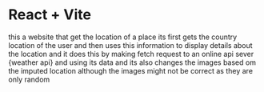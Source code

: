 # React + Vite

this a website that get the location of a place 
its first gets the country location  of the user and then uses this information to display details about the location
and it does this by making fetch request to an online api sever {weather api} and using its data
and its also changes the images based om the imputed location although the images might not be correct as they are only random


